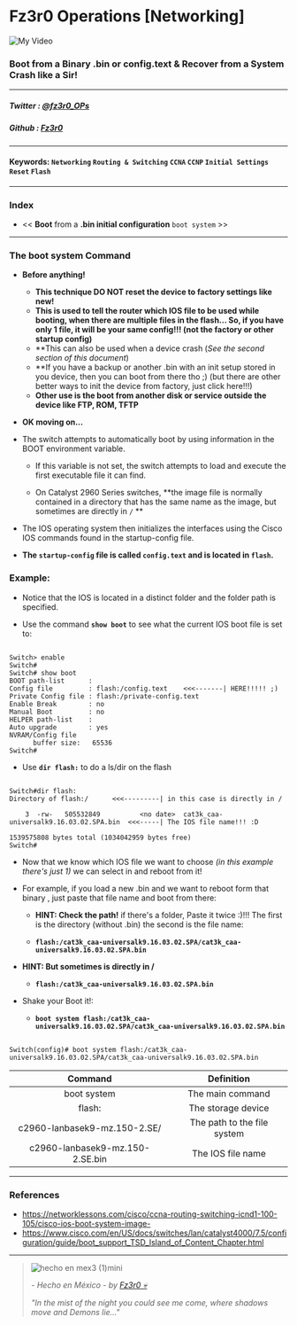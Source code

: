 
# Fz3r0 Operations  [Networking]

![My Video](https://user-images.githubusercontent.com/94720207/165892585-b830998d-d7c5-43b4-a3ad-f71a07b9077e.gif)

### Boot from a Binary .bin or config.text & Recover from a System Crash like a Sir!

---

##### Twitter  : [@fz3r0_OPs](https://twitter.com/Fz3r0_OPs) 
##### Github  : [Fz3r0](https://github.com/fz3r0) 

---

#### Keywords: `Networking` `Routing & Switching` `CCNA` `CCNP` `Initial Settings` `Reset` `Flash`

---

### Index

- << **Boot** from a **.bin initial configuration** `boot system` >>

---

### The boot system Command 

- **Before anything!** 

    - **This technique DO NOT reset the device to factory settings like new!**
    - **This is used to tell the router which IOS file to be used while booting, when there are multiple files in the flash... So, if you have only 1 file, it will be your same config!!! (not the factory or other startup config)**
    - **This can also be used when a device crash (_See the second section of this document_) 
    - **If you have a backup or another .bin with an init setup stored in you device, then you can boot from there tho ;) (but there are other better ways to init the device from factory, just click here!!!)
    - **Other use is the boot from another disk or service outside the device like FTP, ROM, TFTP**

- **OK moving on...** 

- The switch attempts to automatically boot by using information in the BOOT environment variable. 

    - If this variable is not set, the switch attempts to load and execute the first executable file it can find.

    - On Catalyst 2960 Series switches, **the image file is normally contained in a directory that has the same name as the image, but sometimes are directly in `/` **

- The IOS operating system then initializes the interfaces using the Cisco IOS commands found in the startup-config file. 
 
- **The `startup-config` file is called `config.text` and is located in `flash`.**

### Example:

- Notice that the IOS is located in a distinct folder and the folder path is specified. 

- Use the command **`show boot`** to see what the current IOS boot file is set to:

```

Switch> enable
Switch#
Switch# show boot
BOOT path-list      : 
Config file         : flash:/config.text    <<<-------| HERE!!!!! ;) 
Private Config file : flash:/private-config.text
Enable Break        : no
Manual Boot         : no
HELPER path-list    : 
Auto upgrade        : yes
NVRAM/Config file
      buffer size:   65536
Switch#

```

- Use **`dir flash:`** to do a ls/dir on the flash 

```

Switch#dir flash:
Directory of flash:/      <<<---------| in this case is directly in /

    3  -rw-   505532849          <no date>  cat3k_caa-universalk9.16.03.02.SPA.bin  <<<-----| The IOS file name!!! :D

1539575808 bytes total (1034042959 bytes free)
Switch#

```

- Now that we know which IOS file we want to choose _(in this example there's just 1)_ we can select in and reboot from it!

- For example, if you load a new .bin and we want to reboot form that binary , just paste that file name and boot from there: 

    - **HINT: Check the path!** if there's a folder, Paste it twice :)!!! The first is the directory (without .bin) the second is the file name:
    
    - **`flash:/cat3k_caa-universalk9.16.03.02.SPA/cat3k_caa-universalk9.16.03.02.SPA.bin`**

- **HINT: But sometimes is directly in /**

    - **`flash:/cat3k_caa-universalk9.16.03.02.SPA.bin`**
        
- Shake your Boot it!:
    
    - **`boot system flash:/cat3k_caa-universalk9.16.03.02.SPA/cat3k_caa-universalk9.16.03.02.SPA.bin`** 

```

Switch(config)# boot system flash:/cat3k_caa-universalk9.16.03.02.SPA/cat3k_caa-universalk9.16.03.02.SPA.bin

```

| **Command**                      | **Definition**               |
|:--------------------------------:|:----------------------------:|
| boot system                      | The main command             |
| flash:                           | The storage device           |
| c2960-lanbasek9-mz.150-2.SE/     | The path to the file system  |
| c2960-lanbasek9-mz.150-2.SE.bin  | The IOS file name            |


---

### References

- https://networklessons.com/cisco/ccna-routing-switching-icnd1-100-105/cisco-ios-boot-system-image-
- https://www.cisco.com/en/US/docs/switches/lan/catalyst4000/7.5/configuration/guide/boot_support_TSD_Island_of_Content_Chapter.html
---

> ![hecho en mex3 (1)mini](https://user-images.githubusercontent.com/94720207/163919294-2754caa3-c98c-4df3-b782-00703e4d3343.png)
>
> _- Hecho en México - by [Fz3r0 💀](https://github.com/Fz3r0/)_ 
>
> _"In the mist of the night you could see me come, where shadows move and Demons lie..."_ 
